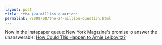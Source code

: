 ```yaml
---
layout: post
title: "the $24 million question"
permalink: /2009/08/the-24-million-question.html
---
```


<p>Now in the Instapaper queue:  New York Magazine&#39;s promise to answer the unanswerable:  <a href="http://nymag.com/fashion/09/fall/58346/">How Could This Happen to Annie Leibovitz?</a> </p>


